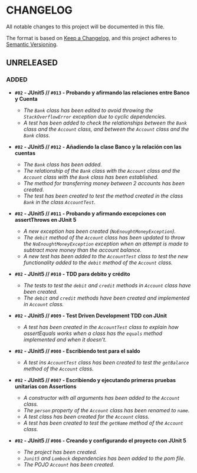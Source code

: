 # CHANGELOG
All notable changes to this project will be documented in this file.

The format is based on [Keep a Changelog](https://keepachangelog.com/en/1.0.0/),
and this project adheres to [Semantic Versioning](https://semver.org/spec/v2.0.0.html).

## UNRELEASED

### ADDED
- **`#02` - JUnit5 // `#013` - Probando y afirmando las relaciones entre Banco y Cuenta**
  - _The `Bank` class has been edited to avoid throwing the `StackOverflowError` exception due to cyclic dependencies._
  - _A test has been added to check the relationships between the `Bank` class and the `Account` class, and between the `Account` class and the `Bank` class._  
  

- **`#02` - JUnit5 // `#012` - Añadiendo la clase Banco y la relación con las cuentas**
  - _The `Bank` class has been added._
  - _The relationship of the `Bank` class with the `Account` class and the `Account` class with the `Bank` class has been established._
  - _The method for transferring money between 2 accounts has been created._
  - _The test has been created to test the method created in the class `Bank` in the class `AccountTest`._  
  

- **`#02` - JUnit5 // `#011` - Probando y afirmando excepciones con assertThrows en JUnit 5**
  - _A new exception has been created (`NoEnoughtMoneyException`)._
  - _The `debit` method of the `Account` class has been updated to throw the `NoEnoughtMoneyException` exception when an attempt is made to subtract more money than the account balance._
  - _A new test has been added to the `AccountTest` class to test the new functionality added to the `debit` method of the `Account` class._  
  

- **`#02` - JUnit5 // `#010` - TDD para debito y crédito**
  - _The tests to test the `debit` and `credit` methods in `Account` class have been created._
  - _The `debit` and `credit` methods have been created and implemented in `Account` class._
  

- **`#02` - JUnit5 // `#009` - Test Driven Development TDD con JUnit**
  - _A test has been created in the `AccountTest` class to explain how assertEquals works when a class has the `equals` method implemented and when it doesn't._  
  

- **`#02` - JUnit5 // `#008` - Escribiendo test para el saldo**
  - _A test ins `AccountTest` class has been created to test the `getBalance` method of the `Account` class._
  

- **`#02` - JUnit5 // `#007` - Escribiendo y ejecutando primeras pruebas unitarias con Assertions**
  - _A constructor with all arguments has been added to the `Account` class._
  - _The `person` property of the `Account` class has been renamed to `name`._
  - _A test class has been created for the `Account` class._
  - _A test has been created to test the `getName` method of the `Account` class._
    

- **`#02` - JUnit5 // `#006` - Creando y configurando el proyecto con JUnit 5**
  - _The project has been created._  
  - _`Junit5` and `Lombock` dependencies has been added to the pom file._
  - _The POJO `Account` has been created._
  